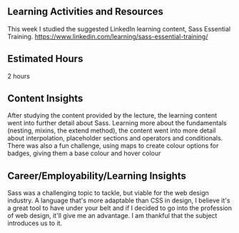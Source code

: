 <h2>Learning Activities and Resources</h2>

This week I studied the suggested LinkedIn learning content, Sass Essential Training.
https://www.linkedin.com/learning/sass-essential-training/

<h2>Estimated Hours</h2>

2 hours

<h2>Content Insights</h2>

After studying the content provided by the lecture, the learning content went into further detail about Sass. Learning more about the fundamentals (nesting, mixins, the extend method), the content went into more detail about interpolation, placeholder sections and operators and conditionals. There was also a fun challenge, using maps to create colour options for badges, giving them a base colour and hover colour

<h2>Career/Employability/Learning Insights</h2>

Sass was a challenging topic to tackle, but viable for the web design industry. A language that's more adaptable than CSS in design, I believe it's a great tool to have under your belt and if I decided to go into the profession of web design, it'll give me an advantage. I am thankful that the subject introduces us to it.
